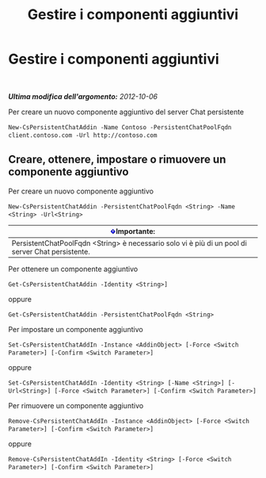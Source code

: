 ﻿---
title: Gestire i componenti aggiuntivi
TOCTitle: Gestire i componenti aggiuntivi
ms:assetid: b84f868e-b36e-4ab4-b284-7db212d401c3
ms:mtpsurl: https://technet.microsoft.com/it-it/library/JJ205193(v=OCS.15)
ms:contentKeyID: 49301759
ms.date: 08/24/2015
mtps_version: v=OCS.15
ms.translationtype: HT
---

# Gestire i componenti aggiuntivi

 

_**Ultima modifica dell'argomento:** 2012-10-06_

Per creare un nuovo componente aggiuntivo del server Chat persistente

    New-CsPersistentChatAddin -Name Contoso -PersistentChatPoolFqdn client.contoso.com -Url http://contoso.com 

## Creare, ottenere, impostare o rimuovere un componente aggiuntivo

Per creare un nuovo componente aggiuntivo

    New-CsPersistentChatAddin -PersistentChatPoolFqdn <String> -Name <String> -Url<String>

<table>
<thead>
<tr class="header">
<th><img src="images/Gg412908.important(OCS.15).gif" title="important" alt="important" />Importante:</th>
</tr>
</thead>
<tbody>
<tr class="odd">
<td>PersistentChatPoolFqdn &lt;String&gt; è necessario solo vi è più di un pool di server Chat persistente.</td>
</tr>
</tbody>
</table>


Per ottenere un componente aggiuntivo

    Get-CsPersistentChatAddin -Identity <String>]

oppure

    Get-CsPersistentChatAddin -PersistentChatPoolFqdn <String>

Per impostare un componente aggiuntivo

    Set-CsPersistentChatAddIn -Instance <AddinObject> [-Force <Switch Parameter>] [-Confirm <Switch Parameter>]

oppure

    Set-CsPersistentChatAddIn -Identity <String> [-Name <String>] [-Url<String>] [-Force <Switch Parameter>] [-Confirm <Switch Parameter>]

Per rimuovere un componente aggiuntivo

    Remove-CsPersistentChatAddIn -Instance <AddinObject> [-Force <Switch Parameter>] [-Confirm <Switch Parameter>]

oppure

    Remove-CsPersistentChatAddIn -Identity <String> [-Force <Switch Parameter>] [-Confirm <Switch Parameter>]

